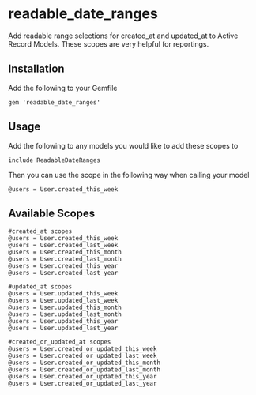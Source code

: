 readable_date_ranges
====================

Add readable range selections for created_at and updated_at to Active Record Models. These scopes are very helpful for reportings.

## Installation

Add the following to your Gemfile
```
gem 'readable_date_ranges'
```

## Usage

Add the following to any models you would like to add these scopes to
```
include ReadableDateRanges
```

Then you can use the scope in the following way when calling your model
```
@users = User.created_this_week
```

## Available Scopes

```
#created_at scopes
@users = User.created_this_week
@users = User.created_last_week
@users = User.created_this_month
@users = User.created_last_month
@users = User.created_this_year
@users = User.created_last_year

#updated_at scopes
@users = User.updated_this_week
@users = User.updated_last_week
@users = User.updated_this_month
@users = User.updated_last_month
@users = User.updated_this_year
@users = User.updated_last_year

#created_or_updated_at scopes
@users = User.created_or_updated_this_week
@users = User.created_or_updated_last_week
@users = User.created_or_updated_this_month
@users = User.created_or_updated_last_month
@users = User.created_or_updated_this_year
@users = User.created_or_updated_last_year
```